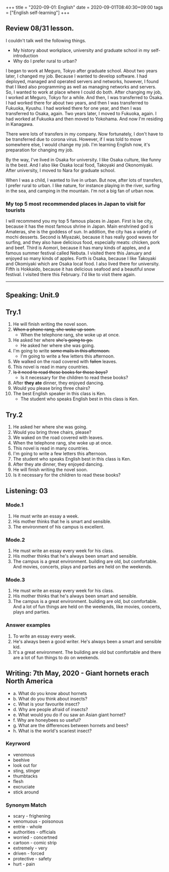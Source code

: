+++
title =  "2020-09-01: English"
date = 2020-09-01T08:40:30+09:00
tags = ["English self-learning"]
+++

## Review 08/31 lesson.

I couldn't talk well the following things.
* My history about workplace, university and graduate school in my self-introduction
* Why do I prefer rural to urban?

I began to work at Meguro, Tokyo after graduate school.
About two years later, I changed my job.
Because I wanted to develop software.
I had deployed, managed and operated servers and networks,
however, I found that I liked also programming as well as managing networks and servers.
So, I wanted to work at place where I could do both.
After changing my job, I worked at Meguro, Tokyo for a while.
And then, I was transferred to Osaka.
I had worked there for about two years, and then I was transferred to Fukuoka, Kyushu.
I had worked there for one year, and then I was transferred to Osaka, again.
Two years later, I moved to Fukuoka, again.
I had worked at Fukuoka and then moved to Yokohama.
And now I'm residing in Kanagawa.

There were lots of transfers in my company.
Now fortunately, I don't have to be transferred due to corona virus.
However, if I was told to move somewhere else, I would change my job.
I'm learning English now, it's preparation for changing my job.

By the way, I've lived in Osaka for university.
I like Osaka culture, like funny is the best.
And I also like Osaka local food, Takoyaki and Okonomiyaki.
After university, I moved to Nara for graduate school.

When I was a child, I wanted to live in urban.
But now, after lots of transfers, I prefer rural to urban.
I like nature, for instance playing in the river,
surfing in the sea, and camping in the mountain.
I'm not a big fan of urban now.

### My top 5 most recommended places in Japan to visit for tourists

I will recommend you my top 5 famous places in Japan.
First is Ise city, because it has the most famous shrine in Japan.
Main enshrined god is Amateras, she is the goddess of sun.
In addition, the city has a variety of mochi desserts.
Second is Miyazaki, because it has really good waves for surfing,
and they also have delicious food, especially meats: chicken, pork and beef.
Third is Aomori, because it has many kinds of apples,
and a famous summer festival called Nebuta.
I visited there this January and enjoyed so many kinds of apples.
Forth is Osaka, because I like Takoyaki and Okomiyaki which are Osaka local food.
I also lived there for university.
Fifth is Hokkaido, because it has delicious seafood and a beautiful snow festival.
I visited there this February. I'd like to visit there again.

- - -

## Speaking: Unit.9

## Try.1

1. He will finish writing the novel soon.
2. ~~When a phone rang, she woke up soon.~~
    - When the telephone rang, she woke up at once.
3. He asked her where ~~she's going to go.~~
    - He asked her where she was going.
4. I'm going to write ~~some mails in this afternoon.~~
    - I'm going to write a few letters this afternoon.
5. We walked on the road covered with ~~fallen~~ leaves.
6. This novel is read in many countries.
7. ~~Is it need to read these books for those boys?~~
    - Is it necessary for the children to read these books?
8. After **they ate** dinner, they enjoyed dancing.
9. Would you please bring three chairs?
10. The best English speaker in this class is Ken.
    - The student who speaks English best in this class is Ken.


## Try.2

1. He asked her where she was going.
2. Would you bring three chairs, please?
3. We waked on the road covered with leaves.
4. When the telephone rang, she woke up at once.
5. This novel is read in many countries.
6. I'm going to write a few letters this afternoon.
7. The student who speaks English best in this class is Ken.
8. After they ate dinner, they enjoyed dancing.
9. He will finish writing the novel soon.
10. Is it necessary for the children to read these books?

## Listening: 03

### Mode.1

1. He must write an essay a week.
2. His mother thinks that he is smart and sensible.
3. The environment of his campus is excellent.

### Mode.2

1. He must write an essay every week for his class.
2. His mother thinks that he's always been smart and sensible.
3. The campus is a great environment. building are old, but comfortable.
    And movies, concerts, plays and parties are held on the weekends.

### Mode.3

1. He must write an essay every week for his class.
2. His mother thinks that he's always been smart and sensible.
3. The campus is a great environment. building are old, but comfortable.
    And a lot of fun things are held on the weekends, like movies, concerts, plays and parties.

### Answer examples

1. To write an essay every week.
2. He's always been a good writer. He's always been a smart and sensible kid.
3. It's a great environment. The building are old but comfortable and there are a lot of fun things to do on weekends.

## Writing: 7th May, 2020 - Giant hornets erach North America

* a. What do you know about hornets
* b. What do you think about insects?
* c. What is your favourite insect?
* d. Why are people afraid of insects?
* e. What would you do if ou saw an Asian giant hornet?
* f. Why are honeybees so useful?
* g. What are the differences between hornets and bees?
* h. What is the world's scariest insect?

### Keyrword

* venomous
* beehive
* look out for
* sting, stinger
* thumbtacks
* flesh
* excruciate
* stick around

### Synonym Match

* scary - frighening
* venomuous - poisonous
* entrie - whole
* authorities - officials
* worried - concertned
* cartoon - comic strip
* extremely - very
* driven - forced
* protective - safety
* hurt - pain
